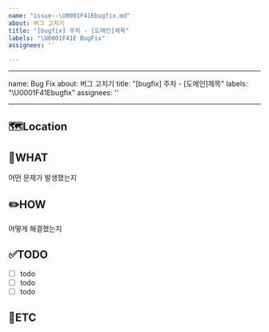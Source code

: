 ```yaml
---
name: "issue--\U0001F41Ebugfix.md"
about: 버그 고치기
title: "[bugfix] 주차 - [도메인]제목"
labels: "\U0001F41E BugFix"
assignees: ''

---
```


---
name: Bug Fix
about: 버그 고치기
title: "[bugfix] 주차 - [도메인]제목"
labels: "\U0001F41Ebugfix"
assignees: ''

---

🗺️Location
-
<!-- 버그 발생 위치 -->

🤷WHAT
-
어떤 문제가 발생했는지

✏️HOW
-
어떻게 해결했는지

✅TODO
-
- [ ] todo
- [ ] todo
- [ ] todo

🐾ETC
-
